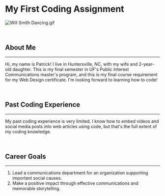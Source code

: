 # My First Coding Assignment #
![Will Smith Dancing.gif](https://th.bing.com/th/id/R.8aa54042c62f367bf41b1c251d4635c5?rik=%2bBQzKYeZYvvvpQ&riu=http%3a%2f%2f31.media.tumblr.com%2fd3a5d9d21632f41548f9f3d312c92931%2ftumblr_ms0j3gVxvH1r5r4uyo1_500.gif&ehk=P5W32etIW6JxucieIaoOvDldXw0hGvLmePDVKDn6l38%3d&risl=&pid=ImgRaw&r=0 "Will Smith Dancing")

<br> 

## About Me ##
----
Hi, my name is Patrick! I live in Huntersville, NC, with my wife and 2-year-old daughter. This is my final semester in UF's Public Interest Communications master's program, and this is my final course requirement for my Web Design certificate. I'm looking forward to learning how to code!

<br>

## Past Coding Experience ##
----
My past coding experience is very limited. I know how to embed videos and social media posts into web articles using code, but that's the full extent of my coding knowledge.

<br>

## Career Goals ## 
----
1. Lead a communications department for an organization supporting important social causes.
2. Make a positive impact through effective communications and memorable storytelling.